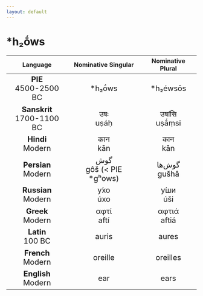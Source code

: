 ```yaml
---
layout: default
---
```

<!---
Text can be **bold**, _italic_, or ~~strikethrough~~.

[Link to another page](./another-page.html)

There should be whitespace between paragraphs.

There should be whitespace between paragraphs. We recommend including a README, or a file with information about your project.
-->

# \*h₂ṓws 

<style>
td {
  font-size: 20px
}
</style>

| Language | Nominative Singular | Nominative Plural |
|:-:|:-:|:-:|
| **PIE**<br>4500-2500 BC | \*h₂ṓws | \*h₂éwsōs |
| **Sanskrit**<br>1700-1100 BC  | उषः<br>uṣáḥ | उषांसि<br>uṣā́ṃsi |
| **Hindi**<br>Modern | कान<br>kān | कान<br>kān |
| **Persian**<br>Modern | گوش<br>gôš (< PIE \*gʰows) | گوش‌ها<br>gušhâ |
| **Russian**<br>Modern | у́хо<br>úxo | у́ши<br>úši |
| **Greek**<br>Modern | αφτί<br>aftí | αφτιά<br>aftiá |
| **Latin**<br>100 BC | auris | aures |
| **French**<br>Modern | oreille | oreilles |
| **English**<br>Modern | ear | ears |
